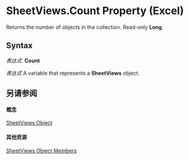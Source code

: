 
# SheetViews.Count Property (Excel)

Returns the number of objects in the collection. Read-only  **Long**.


## Syntax

 _表达式_. **Count**

 _表达式_ A variable that represents a **SheetViews** object.


## 另请参阅


#### 概念


[SheetViews Object](954e22cf-1142-40ae-039b-09110d833bfc.md)
#### 其他资源


[SheetViews Object Members](http://msdn.microsoft.com/library/32e6ff70-b998-f316-e075-88b8f0421c0d%28Office.15%29.aspx)